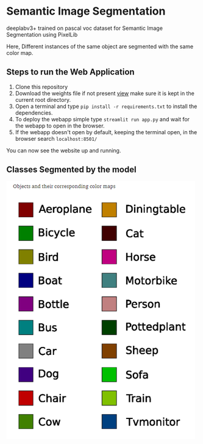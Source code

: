 # Semantic Image Segmentation
deeplabv3+ trained on pascal voc dataset for Semantic Image Segmentation using PixelLib

Here, Different instances of the same object are segmented with the same color map.

## Steps to run the Web Application

1) Clone this repository 
2) Download the weights file if not present [view](https://github.com/ayoolaolafenwa/PixelLib/releases/download/1.1/deeplabv3_xception_tf_dim_ordering_tf_kernels.h5) make sure it is kept in the current root directory.
3) Open a terminal and type 
  `pip install -r requirements.txt` to install the dependencies.
4) To deploy the webapp simple type 
  `streamlit run app.py` and wait for the webapp to open in the browser.
5) If the webapp doesn't open by default, keeping the terminal open, in the browser search
  `localhost:8501/`
 
You can now see the website up and running.


## Classes Segmented by the model
![img](xception_model_colormap.png)
